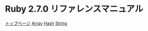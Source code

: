 # Ruby 2.7.0 リファレンスマニュアル
[トップページ](https://docs.ruby-lang.org/ja/latest/doc/index.html)
[Array](https://docs.ruby-lang.org/ja/latest/class/Array.html)
[Hash](https://docs.ruby-lang.org/ja/latest/class/Hash.html)
[String](https://docs.ruby-lang.org/ja/latest/class/String.html)
